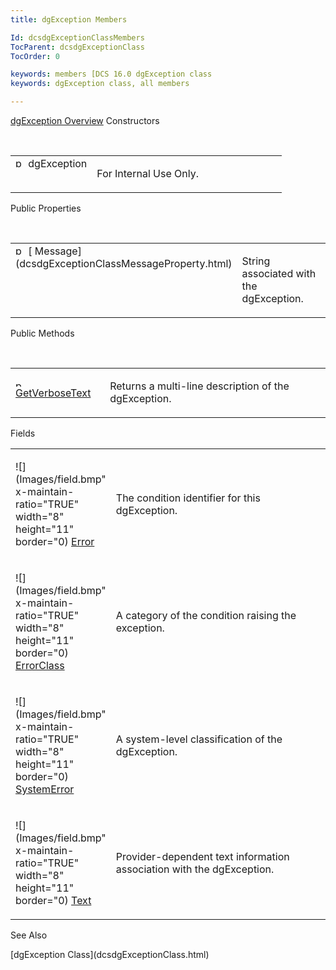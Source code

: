 ```yaml
---
title: dgException Members

Id: dcsdgExceptionClassMembers
TocParent: dcsdgExceptionClass
TocOrder: 0

keywords: members [DCS 16.0 dgException class
keywords: dgException class, all members

---
```


[dgException Overview](dcsdgExceptionClass.html) 
Constructors

<br />

<table class="dtTABLE" id="table4" x-use-null-cells="x-use-null-cells" style="border-spacing: 0px" cellspacing="0">
          <colgroup span="1">
            <col span="1" style="WIDTH: 30%" />
            <col span="1" style="WIDTH: 70%" />
          </colgroup>
          <tr valign="top">
            <td colspan="1" rowspan="1">
              <img alt="public property" src="../Images/property.bmp"  width="16" height="16" border="0" /> dgException
						</td>
            <td colspan="1" rowspan="1">

For Internal Use Only. 
</td>
          </tr>
</table>

Public Properties

<br />

<table class="dtTABLE" id="Table5" x-use-null-cells="x-use-null-cells" style="border-spacing: 0px" cellspacing="0">
          <colgroup span="1">
            <col span="1" style="WIDTH: 30%" />
            <col span="1" style="WIDTH: 70%" />
          </colgroup>
          <tr valign="top">
            <td colspan="1" rowspan="1">
              <img alt="public property" src="../Images/property.bmp"  width="16" height="16" border="0" />
              [
								Message](dcsdgExceptionClassMessageProperty.html)
            </td>
            <td colspan="1" rowspan="1">

String associated with the dgException. 
</td>
          </tr>
</table>

Public Methods

<br />

<table class="dtTABLE" id="table2" x-use-null-cells="x-use-null-cells" style="border-spacing: 0px" cellspacing="0">
          <colgroup span="1">
            <col span="1" style="WIDTH: 30%" />
            <col span="1" style="WIDTH: 70%" />
          </colgroup>
          <tr valign="top">
            <td colspan="1" rowspan="1">

<img alt="public property" src="../Images/PUBLIC%20METHOD.GIF" x-maintain-ratio="TRUE" style="FLOAT: none; WIDTH: 15px; HEIGHT: 11px; " width="15" height="11" border="0" /> [ GetVerboseText](dcsdgExceptionClassGetVerboseTextMethod.html) 
</td>
            <td colspan="1" rowspan="1">

Returns a multi-line description of the dgException.
</td>
          </tr>
</table>

Fields

<table class="dtTABLE" id="table3" x-use-null-cells="x-use-null-cells" style="border-spacing: 0px" cellspacing="0">
          <colgroup span="1">
            <col span="1" style="WIDTH: 20%" />
            <col span="1" style="WIDTH: 70%" />
          </colgroup>
          <tr>
            <td colspan="1" rowspan="1">

![](Images/field.bmp" x-maintain-ratio="TRUE" width="8" height="11" border="0) [ Error](dcsdgExceptionClassErrorField.html) 
</td>
            <td colspan="1" rowspan="1">

The condition identifier for this dgException. 
</td>
          </tr>
          <tr>
            <td colspan="1" rowspan="1">

![](Images/field.bmp" x-maintain-ratio="TRUE" width="8" height="11" border="0) [ ErrorClass](dcsdgExceptionClassErrorClassField.html) 
</td>
            <td colspan="1" rowspan="1">

A category of the condition raising the exception.
</td>
          </tr>
          <tr>
            <td colspan="1" rowspan="1">

![](Images/field.bmp" x-maintain-ratio="TRUE" width="8" height="11" border="0) [ SystemError](dcsdgExceptionClassSystemErrorField.html) 
</td>
            <td colspan="1" rowspan="1">

A system-level classification of the dgException.
</td>
          </tr>
          <tr>
            <td colspan="1" rowspan="1">

![](Images/field.bmp" x-maintain-ratio="TRUE" width="8" height="11" border="0) [ Text](dcsDisconnectingfromaDatabase.html) 
</td>
            <td colspan="1" rowspan="1">

<span>Provider-dependent text information association with the dgException.</span> 
</td>
          </tr>
</table>

See Also

<dl />
      [dgException Class](dcsdgExceptionClass.html)

